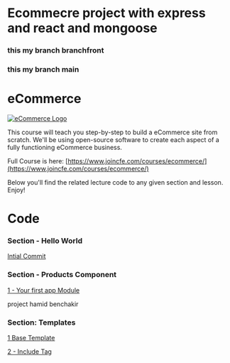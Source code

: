 <h1> Ecommecre project with express and react and mongoose</h1> 
<h3> this my branch branchfront</h3>

<h3> this my branch main</h3>

# eCommerce

[![eCommerce Logo](https://builtin.com/sites/www.builtin.com/files/styles/og/public/2022-09/ecommerce.png)
](https://www.codingforentrepreneurs.com/courses/ecommerce/)

This course will teach you step-by-step to build a eCommerce site from scratch. We'll be using open-source software to create each aspect of a fully functioning eCommerce business.

Full Course is here: [https://www.joincfe.com/courses/ecommerce/](https://www.joincfe.com/courses/ecommerce/)

Below you'll find the related lecture code to any given section and lesson. Enjoy!


# Code

### Section - Hello World

[Intial Commit](../../tree/0927b316e9cdd8b0db01263b6b429e698d38d57a/)


### Section - Products Component

[1 - Your first app Module](../../tree/ed8ceb52830b762d50bbf44f680255168c6f5530/)


project hamid benchakir


### Section: Templates

[1 Base Template](../../tree/b34bc1692301719be722bb691c1d67df4e98b455/)

[2 - Include Tag](../../tree/12fd4dd9fcd8616b7b71d8c93a60013aa01350d9/)
